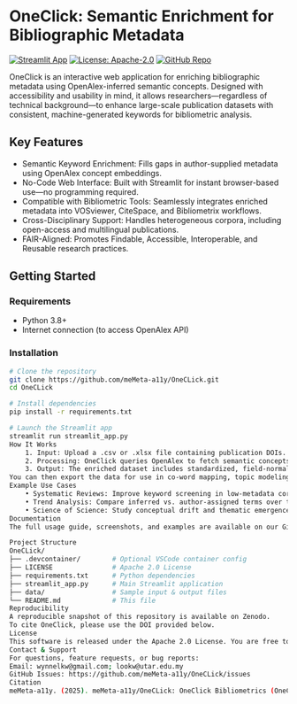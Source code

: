 # OneClick: Semantic Enrichment for Bibliographic Metadata

[![Streamlit App](https://img.shields.io/badge/launch-app-green)](https://memeta-a11y.github.io/OneCLick/)
[![License: Apache-2.0](https://img.shields.io/badge/license-Apache--2.0-blue.svg)](LICENSE)
[![GitHub Repo](https://img.shields.io/badge/GitHub-OneCLick-lightgrey?logo=github)](https://github.com/meMeta-a11y/OneCLick)

OneClick is an interactive web application for enriching bibliographic metadata using OpenAlex-inferred semantic concepts. Designed with accessibility and usability in mind, it allows researchers—regardless of technical background—to enhance large-scale publication datasets with consistent, machine-generated keywords for bibliometric analysis.

## Key Features

- Semantic Keyword Enrichment: Fills gaps in author-supplied metadata using OpenAlex concept embeddings.
- No-Code Web Interface: Built with Streamlit for instant browser-based use—no programming required.
- Compatible with Bibliometric Tools: Seamlessly integrates enriched metadata into VOSviewer, CiteSpace, and Bibliometrix workflows.
- Cross-Disciplinary Support: Handles heterogeneous corpora, including open-access and multilingual publications.
- FAIR-Aligned: Promotes Findable, Accessible, Interoperable, and Reusable research practices.

## Getting Started

### Requirements

- Python 3.8+
- Internet connection (to access OpenAlex API)

### Installation

```bash
# Clone the repository
git clone https://github.com/meMeta-a11y/OneCLick.git
cd OneCLick

# Install dependencies
pip install -r requirements.txt

# Launch the Streamlit app
streamlit run streamlit_app.py
How It Works
    1. Input: Upload a .csv or .xlsx file containing publication DOIs.
    2. Processing: OneClick queries OpenAlex to fetch semantic concepts associated with each DOI.
    3. Output: The enriched dataset includes standardized, field-normalized keywords for downstream analysis.
You can then export the data for use in co-word mapping, topic modeling, burst detection, and other bibliometric tasks.
Example Use Cases
    • Systematic Reviews: Improve keyword screening in low-metadata corpora.
    • Trend Analysis: Compare inferred vs. author-assigned terms over time.
    • Science of Science: Study conceptual drift and thematic emergence in research fields.
Documentation
The full usage guide, screenshots, and examples are available on our GitHub Pages site: https://github.com/meMeta-a11y/OneCLick

Project Structure
OneCLick/
├── .devcontainer/        # Optional VSCode container config
├── LICENSE               # Apache 2.0 License
├── requirements.txt      # Python dependencies
├── streamlit_app.py      # Main Streamlit application
├── data/                 # Sample input & output files
└── README.md             # This file
Reproducibility
A reproducible snapshot of this repository is available on Zenodo.
To cite OneClick, please use the DOI provided below.
License
This software is released under the Apache 2.0 License. You are free to use, modify, and distribute it with attribution.
Contact & Support
For questions, feature requests, or bug reports:
Email: wynnelkw@gmail.com; lookw@utar.edu.my
GitHub Issues: https://github.com/meMeta-a11y/OneCLick/issues
Citation
meMeta-a11y. (2025). meMeta-a11y/OneCLick: OneClick Bibliometrics (OneClick). Zenodo. https://doi.org/10.5281/zenodo.15876773

